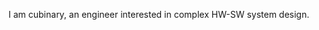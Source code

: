I am cubinary, an engineer interested in complex HW-SW system design.

<!---
cubinary/cubinary is a ✨ special ✨ repository because its `README.md` (this file) appears on your GitHub profile.
You can click the Preview link to take a look at your changes.
--->
